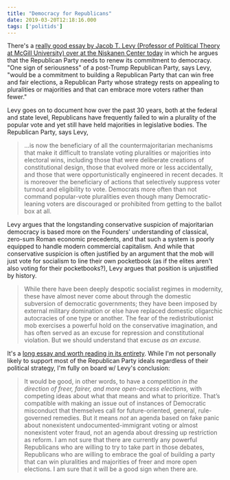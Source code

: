 ```yaml
---
title: "Democracy for Republicans"
date: 2019-03-20T12:18:16.000
tags: ['politids']
---
```


There's a [really good essay by Jacob T. Levy (Professor of Political Theory at McGill University) over at the Niskanen Center today](https://niskanencenter.org/blog/democracy-for-republicans/) in which he argues that the Republican Party needs to renew its commitment to democracy. "One sign of seriousness" of a post-Trump Republican Party, says Levy, "would be a commitment to building a Republican Party that can win free and fair elections, a Republican Party whose strategy rests on appealing to pluralities or majorities and that can embrace more voters rather than fewer."

Levy goes on to document how over the past 30 years, both at the federal and state level, Republicans have frequently failed to win a plurality of the popular vote and yet still have held majorities in legislative bodies. The Republican Party, says Levy,

> ...is now the beneficiary of all the countermajoritarian mechanisms that make it difficult to translate voting pluralities or majorities into electoral wins, including those that were deliberate creations of constitutional design, those that evolved more or less accidentally, and those that were opportunistically engineered in recent decades. It is moreover the beneficiary of actions that selectively suppress voter turnout and eligibility to vote. Democrats more often than not command popular-vote pluralities even though many Democratic-leaning voters are discouraged or prohibited from getting to the ballot box at all.

Levy argues that the longstanding conservative suspicion of majoritarian democracy is based more on the Founders' understanding of classical, zero-sum Roman economic precedents, and that such a system is poorly equipped to handle modern commercial capitalism. And while that conservative suspicion is often justified by an argument that the mob will just vote for socialism to line their own pocketbook (as if the elites aren't also voting for their pocketbooks?), Levy argues that position is unjustified by history.

> While there have been deeply despotic socialist regimes in modernity, these have almost never come about through the domestic subversion of democratic governments; they have been imposed by external military domination or else have replaced domestic oligarchic autocracies of one type or another. The fear of the redistributionist mob exercises a powerful hold on the conservative imagination, and has often served as an excuse for repression and constitutional violation. But we should understand that excuse _as an excuse._

It's a [long essay and worth reading in its entirety](https://niskanencenter.org/blog/democracy-for-republicans/). While I'm not personally likely to support most of the Republican Party ideals regardless of their political strategy, I'm fully on board w/ Levy's conclusion:

> It would be good, in other words, to have a competition _in the direction of freer, fairer, and more open-access elections,_ with competing ideas about what that means and what to prioritize. That’s compatible with making an issue out of instances of Democratic misconduct that themselves call for future-oriented, general, rule-governed remedies. But it means _not_ an agenda based on fake panic about nonexistent undocumented-immigrant voting or almost nonexistent voter fraud, not an agenda about dressing up restriction as reform. I am not sure that there are currently any powerful Republicans who are willing to try to take part in those debates, Republicans who are willing to embrace the goal of building a party that can win pluralities and majorities of freer and more open elections. I am sure that it will be a good sign when there are.
